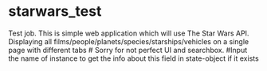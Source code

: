# starwars_test
Test job. This is simple web application which will use The Star Wars API. Displaying all films/people/planets/species/starships/vehicles on a single page with different tabs # Sorry for not perfect UI and searchbox. #Input the name of instance to get the info about this field in state-object if it exists

